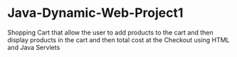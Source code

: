 # Java-Dynamic-Web-Project1
Shopping Cart that allow the user to add products to the cart and then display products in the cart and then total cost at the Checkout using HTML and Java Servlets
